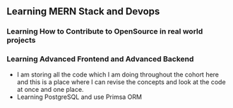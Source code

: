 ## Learning MERN Stack and Devops 
### Learning How to Contribute to OpenSource in real world projects 
### Learning Advanced Frontend and Advanced Backend 

- I am storing all the code which I am doing throughout the cohort here and this is a place where I can revise the concepts and look at the code at once and one place.
- Learning PostgreSQL and use Primsa ORM

